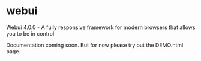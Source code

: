 # webui
Webui 4.0.0 - A fully responsive framework for modern browsers that allows you to be in control

Documentation coming soon. But for now please try out the DEMO.html page.
